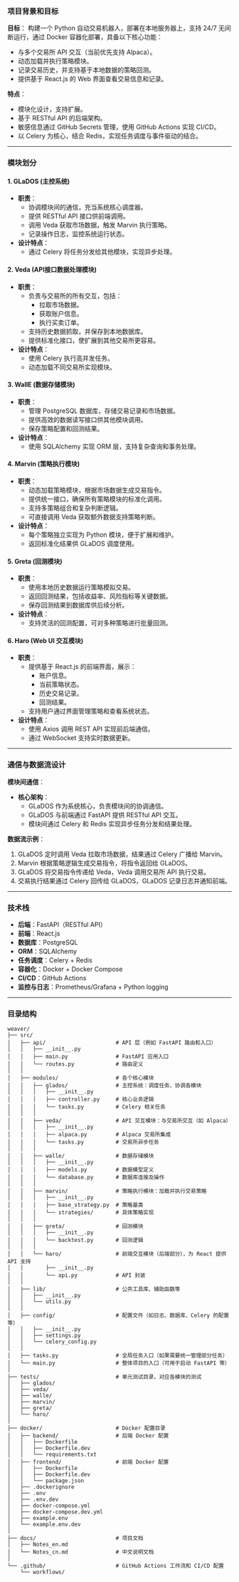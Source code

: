 ### 项目背景和目标

**目标**：
构建一个 Python 自动交易机器人，部署在本地服务器上，支持 24/7 无间断运行，通过 Docker 容器化部署，具备以下核心功能：

- 与多个交易所 API 交互（当前优先支持 Alpaca）。
- 动态加载并执行策略模块。
- 记录交易历史，并支持基于本地数据的策略回测。
- 提供基于 React.js 的 Web 界面查看交易信息和记录。

**特点**：

- 模块化设计，支持扩展。
- 基于 RESTful API 的后端架构。
- 敏感信息通过 GitHub Secrets 管理，使用 GitHub Actions 实现 CI/CD。
- 以 Celery 为核心，结合 Redis，实现任务调度与事件驱动的结合。

---

### 模块划分

#### **1. GLaDOS (主控系统)**

- **职责**：
  - 协调模块间的通信，充当系统核心调度器。
  - 提供 RESTful API 接口供前端调用。
  - 调用 Veda 获取市场数据，触发 Marvin 执行策略。
  - 记录操作日志，监控系统运行状态。
- **设计特点**：
  - 通过 Celery 将任务分发给其他模块，实现异步处理。

#### **2. Veda (API接口数据处理模块)**

- **职责**：
  - 负责与交易所的所有交互，包括：
    - 拉取市场数据。
    - 获取账户信息。
    - 执行买卖订单。
  - 支持历史数据抓取，并保存到本地数据库。
  - 提供标准化接口，使扩展到其他交易所更容易。
- **设计特点**：
  - 使用 Celery 执行高并发任务。
  - 动态加载不同交易所实现模块。

#### **3. WallE (数据存储模块)**

- **职责**：
  - 管理 PostgreSQL 数据库，存储交易记录和市场数据。
  - 提供高效的数据读写接口供其他模块调用。
  - 保存策略配置和回测结果。
- **设计特点**：
  - 使用 SQLAlchemy 实现 ORM 层，支持复杂查询和事务处理。

#### **4. Marvin (策略执行模块)**

- **职责**：
  - 动态加载策略模块，根据市场数据生成交易指令。
  - 提供统一接口，确保所有策略模块的标准化调用。
  - 支持多策略组合和复杂判断逻辑。
  - 可直接调用 Veda 获取额外数据支持策略判断。
- **设计特点**：
  - 每个策略独立实现为 Python 模块，便于扩展和维护。
  - 返回标准化结果供 GLaDOS 调度使用。

#### **5. Greta (回测模块)**

- **职责**：
  - 使用本地历史数据运行策略模拟交易。
  - 返回回测结果，包括收益率、风险指标等关键数据。
  - 保存回测结果到数据库供后续分析。
- **设计特点**：
  - 支持灵活的回测配置，可对多种策略进行批量回测。

#### **6. Haro (Web UI 交互模块)**

- **职责**：
  - 提供基于 React.js 的前端界面，展示：
    - 账户信息。
    - 当前策略状态。
    - 历史交易记录。
    - 回测结果。
  - 支持用户通过界面管理策略和查看系统状态。
- **设计特点**：
  - 使用 Axios 调用 REST API 实现前后端通信。
  - 通过 WebSocket 支持实时数据更新。

---

### 通信与数据流设计

**模块间通信**：

- **核心架构**：
  - GLaDOS 作为系统核心，负责模块间的协调通信。
  - GLaDOS 与前端通过 FastAPI 提供 RESTful API 交互。
  - 模块间通过 Celery 和 Redis 实现异步任务分发和结果处理。

**数据流示例**：

1. GLaDOS 定时调用 Veda 拉取市场数据，结果通过 Celery 广播给 Marvin。
2. Marvin 根据策略逻辑生成交易指令，将指令返回给 GLaDOS。
3. GLaDOS 将交易指令传递给 Veda，Veda 调用交易所 API 执行交易。
4. 交易执行结果通过 Celery 回传给 GLaDOS，GLaDOS 记录日志并通知前端。

---

### 技术栈

- **后端**：FastAPI（RESTful API）
- **前端**：React.js
- **数据库**：PostgreSQL
- **ORM**：SQLAlchemy
- **任务调度**：Celery + Redis
- **容器化**：Docker + Docker Compose
- **CI/CD**：GitHub Actions
- **监控与日志**：Prometheus/Grafana + Python logging

---

### 目录结构

```plaintext
weaver/
├── src/                           
│   ├── api/                      # API 层（例如 FastAPI 路由和入口）
│   │   ├── __init__.py
│   │   ├── main.py               # FastAPI 应用入口
│   │   └── routes.py             # 路由定义
│   │
│   ├── modules/                  # 各个核心模块
│   │   ├── glados/               # 主控系统：调度任务、协调各模块
│   │   │   ├── __init__.py
│   │   │   ├── controller.py     # 核心业务逻辑
│   │   │   └── tasks.py          # Celery 相关任务
│   │   │
│   │   ├── veda/                 # API 交互模块：与交易所交互（如 Alpaca）
│   │   │   ├── __init__.py
│   │   │   ├── alpaca.py         # Alpaca 交易所集成
│   │   │   └── tasks.py          # 交易所异步任务
│   │   │
│   │   ├── walle/                # 数据存储模块
│   │   │   ├── __init__.py
│   │   │   ├── models.py         # 数据模型定义
│   │   │   └── database.py       # 数据库连接及操作
│   │   │
│   │   ├── marvin/               # 策略执行模块：加载并执行交易策略
│   │   │   ├── __init__.py
│   │   │   ├── base_strategy.py  # 策略基类
│   │   │   └── strategies/       # 具体策略实现
│   │   │
│   │   ├── greta/                # 回测模块
│   │   │   ├── __init__.py
│   │   │   └── backtest.py       # 回测逻辑
│   │   │
│   │   └── haro/                 # 前端交互模块（后端部分），为 React 提供 API 支持
│   │       ├── __init__.py
│   │       └── api.py            # API 封装
│   │
│   ├── lib/                      # 公共工具库、辅助函数等
│   │   ├── __init__.py
│   │   └── utils.py
│   │
│   ├── config/                   # 配置文件（如日志、数据库、Celery 的配置等）
│   │   ├── __init__.py
│   │   ├── settings.py
│   │   └── celery_config.py
│   │
│   ├── tasks.py                  # 全局任务入口（如果需要统一管理部分任务）
│   └── main.py                   # 整体项目的入口（可用于启动 FastAPI 等）
│
├── tests/                        # 单元测试目录，对应各模块的测试
│   ├── glados/
│   ├── veda/
│   ├── walle/
│   ├── marvin/
│   ├── greta/
│   └── haro/
│
├── docker/                       # Docker 配置目录
│   ├── backend/                  # 后端 Docker 配置
│   │   ├── Dockerfile
│   │   ├── Dockerfile.dev
│   │   └── requirements.txt
│   ├── frontend/                 # 前端 Docker 配置
│   │   ├── Dockerfile
│   │   ├── Dockerfile.dev
│   │   └── package.json
│   ├── .dockerignore
│   ├── .env
│   ├── .env.dev
│   ├── docker-compose.yml
│   ├── docker-compose.dev.yml
│   ├── example.env
│   └── example.env.dev
│
├── docs/                         # 项目文档
│   ├── Notes_en.md
│   └── Notes_cn.md               # 中文说明文档
│
└── .github/                      # GitHub Actions 工作流和 CI/CD 配置
    └── workflows/
```

